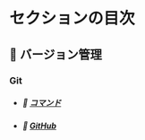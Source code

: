 # セクションの目次

## 🦶 バージョン管理

### Git

* ##### 📖 [︎コマンド](https://hiroki-it.github.io/tech-notebook-mkdocs/version_control/version_control_git_command.html)
* ##### 📖 [︎GitHub](https://hiroki-it.github.io/tech-notebook-mkdocs/version_control/version_control_git_github.html)

<br>

